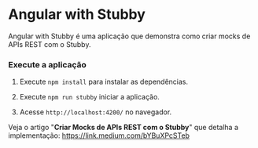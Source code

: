
# Angular with Stubby

  

Angular with Stubby é uma aplicação que demonstra como criar mocks de APIs REST com o Stubby.

  

### Execute a aplicação
1.  Execute `npm install` para instalar as dependências.
    
2.  Execute `npm run stubby` iniciar a aplicação.
     
3.  Acesse  `http://localhost:4200/` no navegador.

  
  
Veja o artigo "**Criar Mocks de APIs REST com o Stubby**" que detalha a implementação: https://link.medium.com/bYBuXPcSTeb
